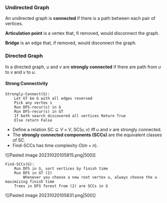 ### Undirected Graph

An undirected graph is **connected** if there is a path between each pair of vertices.

**Articulation point** is a vertex that, fi removed, would disconnect the graph.

**Bridge** is an edge that, if removed, would disconnect the graph.

### Directed Graph

In a directed graph, $u$ and $v$ are **strongly connected** if there are path from $u$ to $v$ and $v$ to $u$.

#### Strong Connectivity

```algorithm
Strongly-Connect(G):
	Let GT be G with all edges reversed
	Pick any vertex s
	Run DFS-recur(s) in G
	Run DFS-recur(s) in GT
	If both search discovered all vertices Return True
	Else return False
```

* Define a relation $\text{SC} \subseteq V \times V,\; \text{SC}(u,v)$ iff $u$ and $v$ are strongly connected.
* The **strongly connected components (SCCs)** are the equivalent classes of SC.
* Find-SCCs has time complexity $O(m+n)$.

![[Pasted image 20231020105815.png|500]]

```algorithm
Find-SCCs(G):
	Run DFS in G, sort vertices by finish time
	Run DFS in GT (2)
		Whenever you choose a new root vertex u, always choose the u maximizing finish time
	Trees in DFS forest from (2) are SCCs in G
```

![[Pasted image 20231020105831.png|500]]